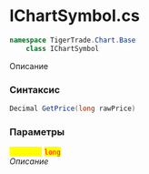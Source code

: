 
# IChartSymbol.cs
```csharp
namespace TigerTrade.Chart.Base  
    class IChartSymbol
```

Описание

### Синтаксис
```csharp
Decimal GetPrice(long rawPrice)
```

### Параметры  
<mark style="color:yellow;">**`rawPrice`**</mark> <mark style="color:red;">`long`</mark>  
 *Описание*  
  

                    
                    